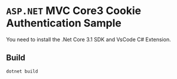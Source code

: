 # `ASP.NET` MVC Core3 Cookie Authentication Sample

<P>
You need to install the .Net Core 3.1 SDK and VsCode C# Extension.
</P>

## Build
```
dotnet build
```